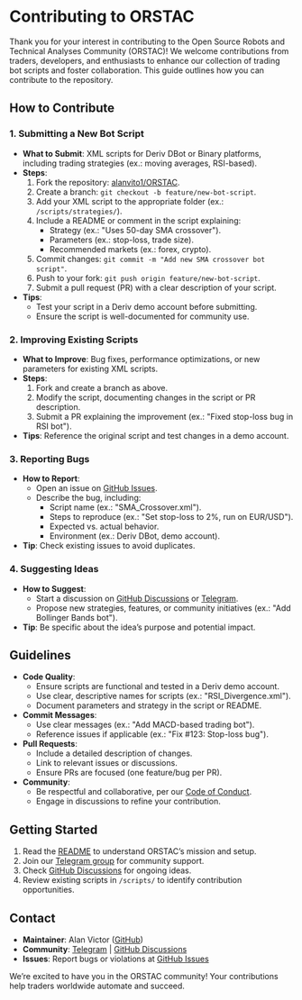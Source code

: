 # Contributing to ORSTAC

Thank you for your interest in contributing to the Open Source Robots and Technical Analyses Community (ORSTAC)! We welcome contributions from traders, developers, and enthusiasts to enhance our collection of trading bot scripts and foster collaboration. This guide outlines how you can contribute to the repository.

## How to Contribute

### 1. Submitting a New Bot Script
- **What to Submit**: XML scripts for Deriv DBot or Binary platforms, including trading strategies (ex.: moving averages, RSI-based).
- **Steps**:
  1. Fork the repository: [alanvito1/ORSTAC](https://github.com/alanvito1/ORSTAC).
  2. Create a branch: `git checkout -b feature/new-bot-script`.
  3. Add your XML script to the appropriate folder (ex.: `/scripts/strategies/`).
  4. Include a README or comment in the script explaining:
     - Strategy (ex.: "Uses 50-day SMA crossover").
     - Parameters (ex.: stop-loss, trade size).
     - Recommended markets (ex.: forex, crypto).
  5. Commit changes: `git commit -m "Add new SMA crossover bot script"`.
  6. Push to your fork: `git push origin feature/new-bot-script`.
  7. Submit a pull request (PR) with a clear description of your script.
- **Tips**:
  - Test your script in a Deriv demo account before submitting.
  - Ensure the script is well-documented for community use.

### 2. Improving Existing Scripts
- **What to Improve**: Bug fixes, performance optimizations, or new parameters for existing XML scripts.
- **Steps**:
  1. Fork and create a branch as above.
  2. Modify the script, documenting changes in the script or PR description.
  3. Submit a PR explaining the improvement (ex.: "Fixed stop-loss bug in RSI bot").
- **Tips**: Reference the original script and test changes in a demo account.

### 3. Reporting Bugs
- **How to Report**:
  - Open an issue on [GitHub Issues](https://github.com/alanvito1/ORSTAC/issues).
  - Describe the bug, including:
    - Script name (ex.: "SMA_Crossover.xml").
    - Steps to reproduce (ex.: "Set stop-loss to 2%, run on EUR/USD").
    - Expected vs. actual behavior.
    - Environment (ex.: Deriv DBot, demo account).
- **Tip**: Check existing issues to avoid duplicates.

### 4. Suggesting Ideas
- **How to Suggest**:
  - Start a discussion on [GitHub Discussions](https://github.com/alanvito1/ORSTAC/discussions) or [Telegram](https://t.me/superbinarybots).
  - Propose new strategies, features, or community initiatives (ex.: "Add Bollinger Bands bot").
- **Tip**: Be specific about the idea’s purpose and potential impact.

## Guidelines
- **Code Quality**:
  - Ensure scripts are functional and tested in a Deriv demo account.
  - Use clear, descriptive names for scripts (ex.: "RSI_Divergence.xml").
  - Document parameters and strategy in the script or README.
- **Commit Messages**:
  - Use clear messages (ex.: "Add MACD-based trading bot").
  - Reference issues if applicable (ex.: "Fix #123: Stop-loss bug").
- **Pull Requests**:
  - Include a detailed description of changes.
  - Link to relevant issues or discussions.
  - Ensure PRs are focused (one feature/bug per PR).
- **Community**:
  - Be respectful and collaborative, per our [Code of Conduct](CODE_OF_CONDUCT.md).
  - Engage in discussions to refine your contribution.

## Getting Started
1. Read the [README](README.md) to understand ORSTAC’s mission and setup.
2. Join our [Telegram group](https://t.me/superbinarybots) for community support.
3. Check [GitHub Discussions](https://github.com/alanvito1/ORSTAC/discussions) for ongoing ideas.
4. Review existing scripts in `/scripts/` to identify contribution opportunities.

## Contact
- **Maintainer**: Alan Victor ([GitHub](https://github.com/alanvito1))
- **Community**: [Telegram](https://t.me/superbinarybots) | [GitHub Discussions](https://github.com/alanvito1/ORSTAC/discussions)
- **Issues**: Report bugs or violations at [GitHub Issues](https://github.com/alanvito1/ORSTAC/issues)

We’re excited to have you in the ORSTAC community! Your contributions help traders worldwide automate and succeed.
